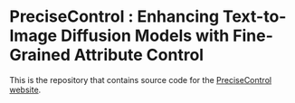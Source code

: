 # PreciseControl : Enhancing Text-to-Image Diffusion Models with Fine-Grained Attribute Control 

This is the repository that contains source code for the [PreciseControl website](https://sirabas369.github.io/precise-control/).
